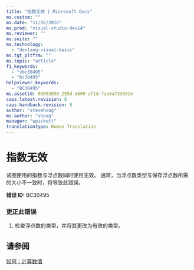 ```yaml
---
title: "指数无效 | Microsoft Docs"
ms.custom: ""
ms.date: "11/16/2016"
ms.prod: "visual-studio-dev14"
ms.reviewer: ""
ms.suite: ""
ms.technology: 
  - "devlang-visual-basic"
ms.tgt_pltfrm: ""
ms.topic: "article"
f1_keywords: 
  - "vbc30495"
  - "bc30495"
helpviewer_keywords: 
  - "BC30495"
ms.assetid: 03053858-255d-4609-af1d-7aa5a7338914
caps.latest.revision: 8
caps.handback.revision: 8
author: "stevehoag"
ms.author: "shoag"
manager: "wpickett"
translationtype: Human Translation
---
```

# 指数无效
试图使用的指数与浮点数同时使用无效。 通常，当浮点数类型与保存浮点数所需的大小不一致时，将导致此错误。  
  
 **错误 ID:** BC30495  
  
### 更正此错误  
  
1.  检查浮点数的类型，并将其更改为有效的类型。  
  
## 请参阅  
 [如何：计算数值](../../visual-basic/programming-guide/language-features/operators-and-expressions/how-to-calculate-numeric-values.md)